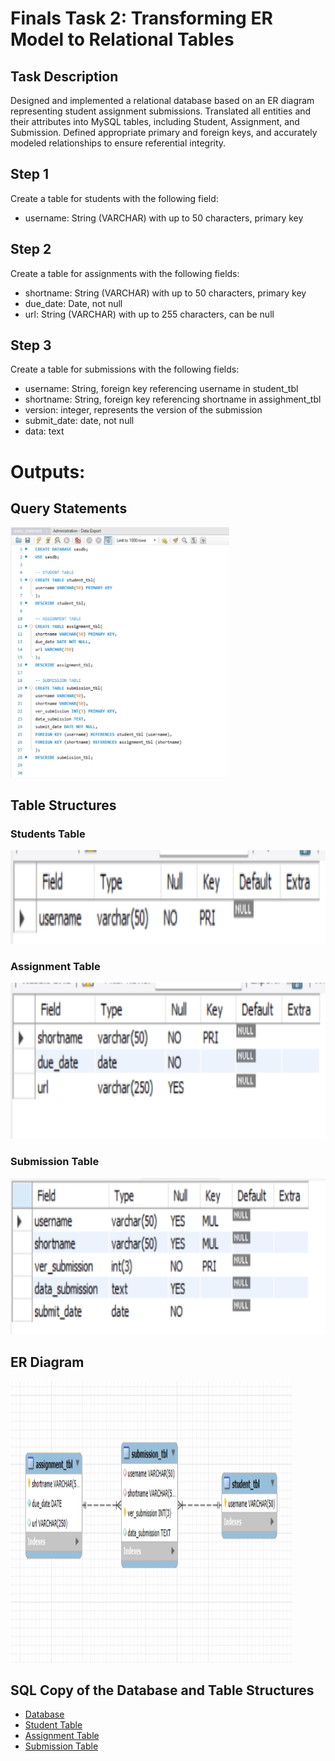 # Finals Task 2: Transforming ER Model to Relational Tables

## Task Description
Designed and implemented a relational database based on an ER diagram representing student assignment submissions. Translated all entities and their attributes into MySQL tables, including Student, Assignment, and Submission. Defined appropriate primary and foreign keys, and accurately modeled relationships to ensure referential integrity. 

## Step 1
Create a table for students with the following field:
- username: String (VARCHAR) with up to 50 characters, primary key

## Step 2
Create a table for assignments with the following fields:
- shortname: String (VARCHAR) with up to 50 characters, primary key
- due_date: Date, not null
- url: String (VARCHAR) with up to 255 characters, can be null


## Step 3
Create a table for submissions with the following fields:
- username: String, foreign key referencing username in student_tbl
- shortname: String, foreign key referencing shortname in assighment_tbl
- version: integer, represents the version of the submission
- submit_date: date, not null
- data: text

# Outputs:
## Query Statements
<img src="images/query_statement.png" alt="Alt Text" width="350" height="400">

## Table Structures
### Students Table
<img src="images/student_tbl.png" alt="Alt Text" width="600" height="150">

### Assignment Table
<img src="images/assignment_tbl.png" alt="Alt Text" width="600" height="250">

### Submission Table
<img src="images/submission_tbl.png" alt="Alt Text" width="600" height="250">

## ER Diagram
<img src="images/erd.png" alt="Alt Text" width="450" height="450">

## SQL Copy of the Database and Table Structures
- [Database](https://github.com/arieee5/EDM-Portfolio-Alian/blob/main/Finals%20Task%202/sqlfiles/query_statement.sql)
- [Student Table](https://github.com/arieee5/EDM-Portfolio-Alian/blob/main/Finals%20Task%202/sqlfiles/sasdb_student_tbl.sql)
- [Assignment Table](https://github.com/arieee5/EDM-Portfolio-Alian/blob/main/Finals%20Task%202/sqlfiles/sasdb_assignment_tbl.sql)
- [Submission Table](https://github.com/arieee5/EDM-Portfolio-Alian/blob/main/Finals%20Task%202/sqlfiles/sasdb_submission_tbl.sql)
